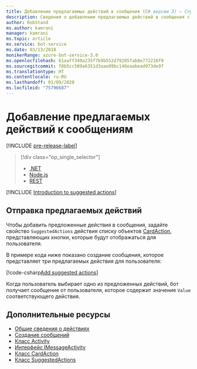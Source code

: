 ```yaml
---
title: Добавление предлагаемых действий в сообщения (C# версии 3) — Служба Azure Bot
description: Сведения о добавлении предлагаемых действий в сообщения с помощью пакета SDK Bot Framework для .NET.
author: RobStand
ms.author: kamrani
manager: kamrani
ms.topic: article
ms.service: bot-service
ms.date: 03/13/2018
monikerRange: azure-bot-service-3.0
ms.openlocfilehash: 61aaff340a235f7b9b552d79205fab8e772216f9
ms.sourcegitcommit: f8b5cc509a6351d3aae89bc146eaabead973de97
ms.translationtype: HT
ms.contentlocale: ru-RU
ms.lasthandoff: 01/09/2020
ms.locfileid: "75796687"
---
```

# <a name="add-suggested-actions-to-messages"></a>Добавление предлагаемых действий к сообщениям

[!INCLUDE [pre-release-label](../includes/pre-release-label-v3.md)]

> [!div class="op_single_selector"]
> - [.NET](../dotnet/bot-builder-dotnet-add-suggested-actions.md)
> - [Node.js](../nodejs/bot-builder-nodejs-send-suggested-actions.md)
> - [REST](../rest-api/bot-framework-rest-connector-add-suggested-actions.md)

[!INCLUDE [Introduction to suggested actions](../includes/snippet-suggested-actions-intro.md)]

## <a name="send-suggested-actions"></a>Отправка предлагаемых действий

Чтобы добавить предложенные действия в сообщения, задайте свойство `SuggestedActions` действия списку объектов [CardAction][cardAction], представляющих кнопки, которые будут отображаться для пользователя. 

В примере кода ниже показано создание сообщения, которое представляет три предлагаемых действия для пользователя:

[!code-csharp[Add suggested actions](../includes/code/dotnet-add-suggested-actions.cs#addSuggestedActions)]

Когда пользователь выбирает одно из предложенных действий, бот получает сообщение от пользователя, которое содержит значение `Value` соответствующего действия.

## <a name="additional-resources"></a>Дополнительные ресурсы

- [Общие сведения о действиях](bot-builder-dotnet-activities.md)
- [Создание сообщений](bot-builder-dotnet-create-messages.md)
- [Класс Activity](https://aka.ms/ActivityClass-dotnet-API)
- <a href="/dotnet/api/microsoft.bot.connector.imessageactivity" target="_blank">Интерфейс IMessageActivity</a>
- <a href="/dotnet/api/microsoft.bot.connector.cardaction" target="_blank">Класс CardAction</a>
- <a href="/dotnet/api/microsoft.bot.connector.suggestedactions" target="_blank">Класс SuggestedActions</a>

[cardAction]: /dotnet/api/microsoft.bot.connector.cardaction

[inspector]: ../bot-service-channel-inspector.md


